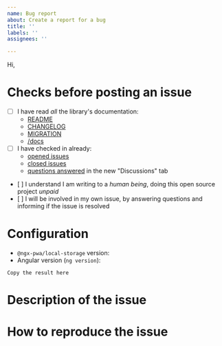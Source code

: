 ```yaml
---
name: Bug report
about: Create a report for a bug
title: ''
labels: ''
assignees: ''

---
```


<!-- Switch to the "Preview" tab to be able to click on links directly -->

Hi,

# Checks before posting an issue

- [ ] I have read _all_ the library's documentation:
  - [README](https://github.com/cyrilletuzi/angular-async-local-storage)
  - [CHANGELOG](https://github.com/cyrilletuzi/angular-async-local-storage/blob/main/CHANGELOG.md)
  - [MIGRATION](https://github.com/cyrilletuzi/angular-async-local-storage/blob/main/MIGRATION.md)
  - [/docs](https://github.com/cyrilletuzi/angular-async-local-storage/tree/main/docs)
- [ ] I have checked in already:
  - [opened issues](https://github.com/cyrilletuzi/angular-async-local-storage/issues)
  - [closed issues](https://github.com/cyrilletuzi/angular-async-local-storage/issues?q=is%3Aissue+is%3Aclosed)
  - [questions answered](https://github.com/cyrilletuzi/angular-async-local-storage/discussions/categories/q-a) in the new "Discussions" tab
- [ ] I understand I am writing to a *human being*, doing this open source project *unpaid*
- [ ] I will be involved in my own issue, by answering questions and informing if the issue is resolved

<!-- Otherwise the issue will be closed. -->

# Configuration

- `@ngx-pwa/local-storage` version: 
- Angular version (`ng version`):
```
Copy the result here
```

# Description of the issue

<!-- Be precise, a vague description will not allow to find the problem. -->

# How to reproduce the issue

<!-- Hundred of tests are already checking most scenarios work, so without reproduction steps I will not be able to help. -->
